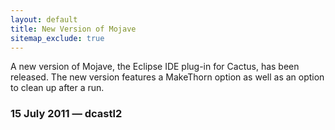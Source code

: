 ```yaml
---
layout: default
title: New Version of Mojave
sitemap_exclude: true
---
```

A new version of Mojave, the Eclipse IDE plug-in for Cactus, has been
released. The new version features a MakeThorn option as well as an
option to clean up after a run.

### 15 July 2011 — dcastl2

